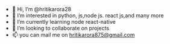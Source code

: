 - 👋 Hi, I’m @hritikarora28
- 👀 I’m interested in python, js,node js. react js,and many more
- 🌱 I’m currently learning node react-native
- 💞️ I’m looking to collaborate on projects
- 📫 you can mail me on hritikarora875@gmail.com

<!---
hritikarora28/hritikarora28 is a ✨ special ✨ repository because its `README.md` (this file) appears on your GitHub profile.
You can click the Preview link to take a look at your changes.
--->
